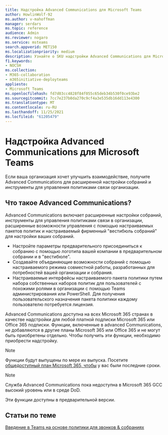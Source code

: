 ```yaml
---
title: Надстройка Advanced Communications для Microsoft Teams
author: HowlinWolf-92
ms.author: v-mahoffman
manager: serdars
ms.topic: reference
audience: Admin
ms.reviewer: nogaro
ms.service: msteams
search.appverid: MET150
ms.localizationpriority: medium
description: Узнайте о SKU надстройки Advanced Communications для Microsoft Teams.
f1.keywords:
- NOCSH
ms.collection:
- M365-collaboration
- m365initiative-deployteams
appliesto:
- Microsoft Teams
ms.openlocfilehash: fd7d03cc4828f84f055c65deb34b530f0ce93be2
ms.sourcegitcommit: 7cc7e237b0da270c9cf4a3e535db16dd113e4300
ms.translationtype: MT
ms.contentlocale: ru-RU
ms.lasthandoff: 11/25/2021
ms.locfileid: "61205479"
---
```

# <a name="advanced-communications-add-on-for-microsoft-teams"></a>Надстройка Advanced Communications для Microsoft Teams

Если ваша организация хочет улучшить взаимодействие, получите Advanced Communications для расширенной настройки собраний и инструменты для управления политиками связи организации.

## <a name="what-is-advanced-communications"></a>Что такое Advanced Communications?

Advanced Communications включает расширенные настройки собраний, инструменты для управления политиками связи в организации, расширенные возможности управления с помощью настраиваемых пакетов политик и настраиваемый фирменный "вестибюль собраний" для настройки ваших собраний.

- Настройте параметры предварительного присоединиться к собранию с помощью логотипа вашей компании в предварительном собрании и в "вестибюле". 
- Создавайте объединяющие возможности собраний с помощью настраиваемого режима совместной работы, разработанных для потребностей вашей организации и собрания.
- Настраиваемые интерфейсы настраиваемого пакета политики путем набора собственных наборов политик для пользователей с похожими ролями в организации с помощью Teams администрирования или PowerShell. Для получения пользовательского назначения пакета политики каждому пользователю потребуется лицензия. 

Advanced Communications доступна на всех Microsoft 365 странах в качестве надстройки для любой платной подписки Microsoft 365 или Office 365 подписки. Функции, включенные в advanced Communications, не добавляются в другие планы Microsoft 365 или Office 365 и не могут быть приобретены отдельно. Чтобы получить эти функции, необходимо приобрести надстройку.

> [!NOTE]
> Функции будут выпущены по мере их выпуска. Посетите [общедоступный план Microsoft 365, чтобы](https://www.microsoft.com/microsoft-365/roadmap?filters=Microsoft%20Teams) у вас были последние сроки.

> [!NOTE]
> Служба Advanced Communications пока недоступна в Microsoft 365 GCC высокий уровень или в среде DoD.

Эти функции доступны в предварительной версии.

## <a name="related-articles"></a>Статьи по теме

[Введение в Teams на основе политики для звонков & собраниях](../teams-recording-policy.md)
